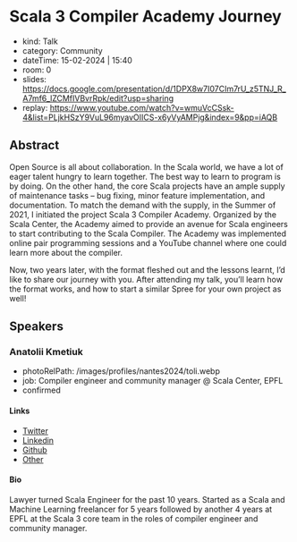 # Scala 3 Compiler Academy Journey

- kind: Talk
- category: Community
- dateTime: 15-02-2024 | 15:40
- room: 0
- slides: https://docs.google.com/presentation/d/1DPX8w7I07CIm7rU_z5TNJ_R_A7mf6_lZCMfIVBvrRpk/edit?usp=sharing
- replay: https://www.youtube.com/watch?v=wmuVcCSsk-4&list=PLjkHSzY9VuL96myavOIICS-x6yVyAMPjg&index=9&pp=iAQB

## Abstract

Open Source is all about collaboration. In the Scala world, we have a lot of eager talent hungry to learn together. The best way to learn to program is by doing. On the other hand, the core Scala projects have an ample supply of maintenance tasks – bug fixing, minor feature implementation, and documentation. To match the demand with the supply, in the Summer of 2021, I initiated the project Scala 3 Compiler Academy. Organized by the Scala Center, the Academy aimed to provide an avenue for Scala engineers to start contributing to the Scala Compiler. The Academy was implemented online pair programming sessions and a YouTube channel where one could learn more about the compiler.

Now, two years later, with the format fleshed out and the lessons learnt, I’d like to share our journey with you. After attending my talk, you’ll learn how the format works, and how to start a similar Spree for your own project as well!

## Speakers

### Anatolii Kmetiuk

- photoRelPath: /images/profiles/nantes2024/toli.webp
- job: Compiler engineer and community manager @ Scala Center, EPFL
- confirmed

#### Links

- [Twitter](https://twitter.com/akmetiuk)
- [Linkedin](https://www.linkedin.com/in/akmetiuk)
- [Github](https://github.com/anatoliykmetyuk)
- [Other](https://akmetiuk.com)

#### Bio

Lawyer turned Scala Engineer for the past 10 years. Started as a Scala and Machine Learning freelancer for 5 years followed by another 4 years at EPFL at the Scala 3 core team in the roles of compiler engineer and community manager.
